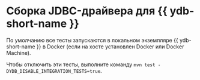 # Сборка JDBC-драйвера для {{ ydb-short-name }}

По умолчанию все тесты запускаются в локальном экземпляре {{ ydb-short-name }} в Docker (если на хосте установлен Docker или Docker Machine).

Чтобы отключить эти тесты, выполните команду `mvn test -DYDB_DISABLE_INTEGRATION_TESTS=true`.